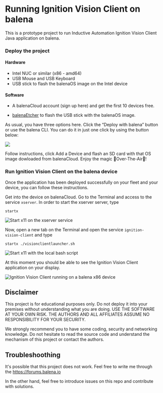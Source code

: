 # Running Ignition Vision Client on balena

This is a prototype project to run Inductive Automation Ignition Vision Client Java application on balena.

### Deploy the project

#### Hardware

* Intel NUC or similar (x86 - amd64)
* USB Mouse and USB Keyboard
* USB stick to flash the balenaOS image on the Intel device

#### Software

* A balenaCloud account (sign up here) and get the first 10 devices free.

* [balenaEtcher](https://etcher.balena.io/) to flash the USB stick with the balenaOS image.


As usual, you have three options here. Click the “Deploy with balena” button or use the balena CLI. You can do it in just one click by using the button below:

[![](https://www.balena.io/deploy.png)](https://dashboard.balena-cloud.com/deploy?repoUrl=https://github.com/mpous/ignition-visionclient-launcher-balena)

Follow instructions, click Add a Device and flash an SD card with that OS image dowloaded from balenaCloud. Enjoy the magic 🌟Over-The-Air🌟!



### Run Ignition Vision Client on the balena device

Once the application has been deployed successfully on your fleet and your device, you can follow these instructions.

Get into the device on balenaCloud. Go to the Terminal and access to the service `xserver`. In order to start the xserver server, type 

```
startx
``` 

![Start x11 on the xserver service](https://github.com/mpous/ignition-visionclient-launcher-balena/assets/173156/9fdc7d27-9c24-412f-a84c-c088a1af42f5)

Now, open a new tab on the Terminal and open the service `ignition-vision-client` and type 

```
startx ./visionclientlauncher.sh
```

![Start x11 with the local bash script](https://github.com/mpous/ignition-visionclient-launcher-balena/assets/173156/291dc52e-d3b3-4dd6-a088-28e34df401a8)

At this moment you should be able to see the Ignition Vision Client application on your display.

![Ignition Vision Client running on a balena x86 device](https://github.com/mpous/ignition-visionclient-launcher-balena/assets/173156/b2d72203-b5fc-4c2f-b84d-b98e0ef27c4e)


## Disclaimer

This project is for educational purposes only. Do not deploy it into your premises without understanding what you are doing. USE THE SOFTWARE AT YOUR OWN RISK. THE AUTHORS AND ALL AFFILIATES ASSUME NO RESPONSIBILITY FOR YOUR SECURITY.

We strongly recommend you to have some coding, security and networking knowledge. Do not hesitate to read the source code and understand the mechanism of this project or contact the authors.


## Troubleshoothing

It's possible that this project does not work. Feel free to write me through the https://forums.balena.io 

In the other hand, feel free to introduce issues on this repo and contribute with solutions.

